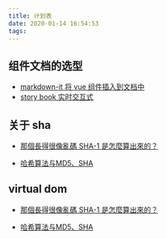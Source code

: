 ```yaml
---
title: 计划表
date: 2020-01-14 16:54:53
tags:
---
```



## 组件文档的选型

- [markdown-it 将 vue 组件插入到文档中]()
- [story book 实时交互式]()

## 关于 sha

- [那個長得很像亂碼 SHA-1 是怎麼算出來的？](https://gitbook.tw/chapters/using-git/how-to-calculate-the-sha1-value.html)

- [哈希算法与MD5、SHA](https://zhuanlan.zhihu.com/p/37165658)

## virtual dom

- [那個長得很像亂碼 SHA-1 是怎麼算出來的？](https://gitbook.tw/chapters/using-git/how-to-calculate-the-sha1-value.html)

- [哈希算法与MD5、SHA](https://zhuanlan.zhihu.com/p/37165658)